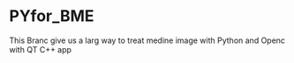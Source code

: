 # PYfor_BME
This Branc give us a larg way to treat medine image with Python and Openc with QT C++ app 
